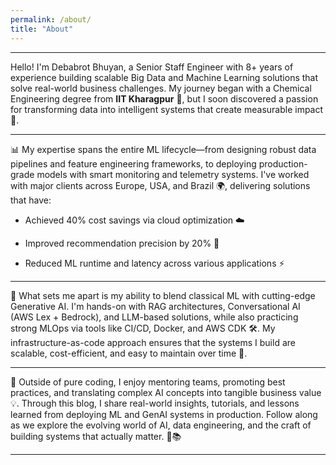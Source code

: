 ```yaml
---
permalink: /about/
title: "About"
---
```


---

Hello! I'm Debabrot Bhuyan, a Senior Staff Engineer with 8+ years of experience building scalable Big Data and Machine Learning solutions that solve real-world business challenges. My journey began with a Chemical Engineering degree from **IIT Kharagpur** 🧪, but I soon discovered a passion for transforming data into intelligent systems that create measurable impact 🚀.

---


📊 My expertise spans the entire ML lifecycle—from designing robust data pipelines and feature engineering frameworks, to deploying production-grade models with smart monitoring and telemetry systems. I've worked with major clients across Europe, USA, and Brazil 🌍, delivering solutions that have:

- Achieved 40% cost savings via cloud optimization ☁️

- Improved recommendation precision by 20% 🎯

- Reduced ML runtime and latency across various applications ⚡

---

🤖 What sets me apart is my ability to blend classical ML with cutting-edge Generative AI. I'm hands-on with RAG architectures, Conversational AI (AWS Lex + Bedrock), and LLM-based solutions, while also practicing strong MLOps via tools like CI/CD, Docker, and AWS CDK 🛠️. My infrastructure-as-code approach ensures that the systems I build are scalable, cost-efficient, and easy to maintain over time 🧱.

---

🧠 Outside of pure coding, I enjoy mentoring teams, promoting best practices, and translating complex AI concepts into tangible business value 💡. Through this blog, I share real-world insights, tutorials, and lessons learned from deploying ML and GenAI systems in production. Follow along as we explore the evolving world of AI, data engineering, and the craft of building systems that actually matter. 💬📚

---